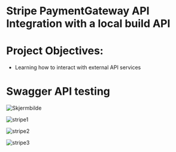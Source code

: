 # Stripe PaymentGateway API Integration with a local build API
# Project Objectives:
 - Learning how to interact with external API services

# Swagger API testing 

![Skjermbilde](https://github.com/kahano/StripePayment_Integration_WebAPI/assets/48335933/20939365-23fd-4153-8117-0dafb09dab8c) 

![stripe1](https://github.com/kahano/StripePayment_Integration_WebAPI/assets/48335933/365becf1-beb7-4d4b-9e6c-2788a452f466)

![stripe2](https://github.com/kahano/StripePayment_Integration_WebAPI/assets/48335933/aa88e1f3-0d1f-4f9f-a78d-10be39cc1501) 

![stripe3](https://github.com/kahano/StripePayment_Integration_WebAPI/assets/48335933/a2292478-e9ee-48ad-9ac2-b409ff3d12c8)




